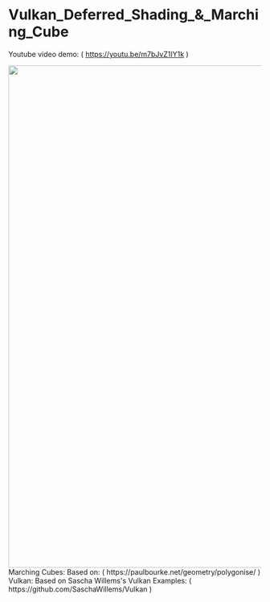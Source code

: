 # Vulkan_Deferred_Shading_&_Marching_Cube
Youtube video demo: ( https://youtu.be/m7bJvZ1IY1k )
<div class="row">
  <img src="images/Marching_Cube.png?raw=true" width="1000">
</div>
Marching Cubes: Based on: ( https://paulbourke.net/geometry/polygonise/ )
Vulkan: Based on Sascha Willems's Vulkan Examples: ( https://github.com/SaschaWillems/Vulkan )
